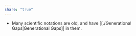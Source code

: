 ```yaml
---
share: "true"
---
```



- Many scientific notations are old, and have [[./Generational Gaps|Generational Gaps]] in them.